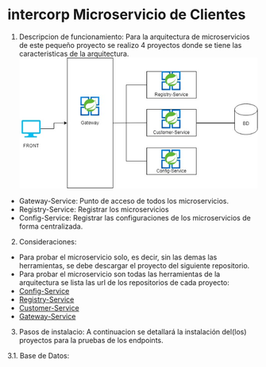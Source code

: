 # intercorp Microservicio de Clientes

1. Descripcion de funcionamiento:
Para la arquitectura de microservicios de este pequeño proyecto se realizo 4 proyectos donde se tiene las caracteristicas de la arquitectura.
   ![Arquitectura](arquitectura.jpg)
- Gateway-Service: Punto de acceso de todos los microservicios.
- Registry-Service: Registrar los microservicios
- Config-Service: Registrar las configuraciones de los microservicios de forma centralizada.

2. Consideraciones:
- Para probar el microservicio solo, es decir, sin las demas las herramientas, se debe descargar el proyecto del siguiente repositorio.
- Para probar el microservicio son todas las herramientas de la arquitectura se lista las url de los repositorios de cada proyecto:
- [Config-Service](https://github.com/orlandovilca0796/intercorp-config-service.git)
- [Registry-Service](https://github.com/orlandovilca0796/intercorp-registry-service.git)
- [Customer-Service](https://github.com/orlandovilca0796/intercorp-customer-service.git)
- [Gateway-Service](https://github.com/orlandovilca0796/intercorp-gateway-service.git)
3. Pasos de instalacio:
A continuacion se detallará la instalación del(los) proyectos para la pruebas de los endpoints.

3.1. Base de Datos:


